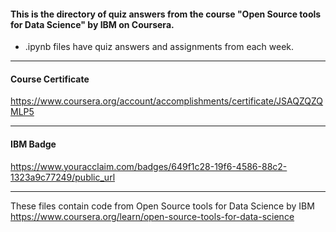 #### This is the directory of quiz answers from the course "Open Source tools for Data Science" by IBM on Coursera. ####



* .ipynb files have quiz answers and assignments from each week.

------------------------------------------------------------

#### Course Certificate ####
https://www.coursera.org/account/accomplishments/certificate/JSAQZQZQMLP5

------------------------------------------------------------

#### IBM Badge ####
https://www.youracclaim.com/badges/649f1c28-19f6-4586-88c2-1323a9c77249/public_url

------------------------------------------------------------

These files contain code from
Open Source tools for Data Science by IBM
https://www.coursera.org/learn/open-source-tools-for-data-science





